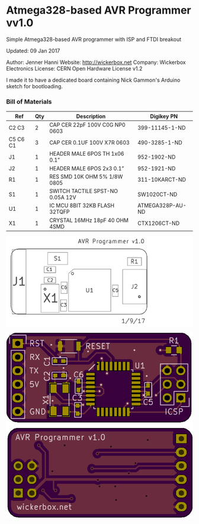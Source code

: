 <!--- start title --->
# Atmega328-based AVR Programmer vv1.0
Simple Atmega328-based AVR programmer with ISP and FTDI breakout

Updated: 09 Jan 2017

Author: Jenner Hanni
Website: http://wickerbox.net
Company: Wickerbox Electronics
License: CERN Open Hardware License v1.2

<!--- end title --->
I made it to have a dedicated board containing Nick Gammon's Arduino sketch for bootloading. 

### Bill of Materials

<!--- bom start --->
|Ref|Qty|Description|Digikey PN|
|---|---|-----------|------|
|C2 C3|2|CAP CER 22pF 100V C0G NP0 0603|399-11145-1-ND|
|C5 C6 C1|3|CAP CER 0.1UF 100V X7R 0603|490-3285-1-ND|
|J1|1|HEADER MALE 6POS TH 1x06 0.1”|952-1902-ND|
|J2|1|HEADER MALE 6POS 2x3 0.1”|952-1921-ND|
|R1|1|RES SMD 10K OHM 5% 1/8W 0805|311-10KARCT-ND|
|S1|1|SWITCH TACTILE SPST-NO 0.05A 12V|SW1020CT-ND|
|U1|1|IC MCU 8BIT 32KB FLASH 32TQFP|ATMEGA328P-AU-ND|
|X1|1|CRYSTAL 16MHz 18pF 40 OHM 4SMD|CTX1206CT-ND|


<!--- bom end --->
![Assembly Diagram](assembly.png)

![Gerber Preview](preview.png)

